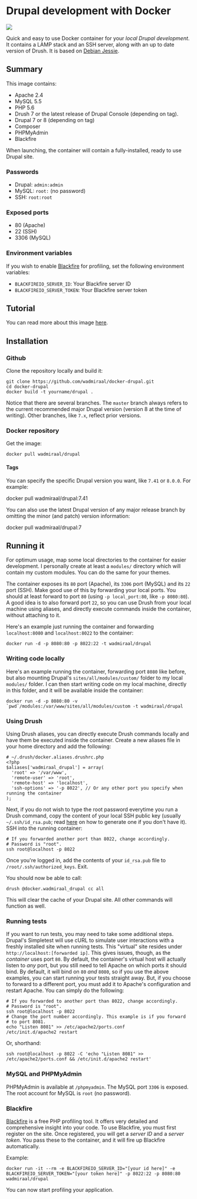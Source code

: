 Drupal development with Docker
==============================

[![](https://badge.imagelayers.io/wadmiraal/drupal.svg)](https://imagelayers.io/?images=wadmiraal/drupal:latest 'Get your own badge on imagelayers.io')

Quick and easy to use Docker container for your *local Drupal development*. It contains a LAMP stack and an SSH server, along with an up to date version of Drush. It is based on [Debian Jessie](https://wiki.debian.org/DebianJessie).

Summary
-------

This image contains:

* Apache 2.4
* MySQL 5.5
* PHP 5.6
* Drush 7 or the latest release of Drupal Console (depending on tag).
* Drupal 7 or 8 (depending on tag)
* Composer
* PHPMyAdmin
* Blackfire

When launching, the container will contain a fully-installed, ready to use Drupal site.

### Passwords

* Drupal: `admin:admin`
* MySQL: `root:` (no password)
* SSH: `root:root`

### Exposed ports

* 80 (Apache)
* 22 (SSH)
* 3306 (MySQL)

### Environment variables

If you wish to enable [Blackfire](https://blackfire.io) for profiling, set the following environment variables:

* `BLACKFIREIO_SERVER_ID`: Your Blackfire server ID
* `BLACKFIREIO_SERVER_TOKEN`: Your Blackfire server token

Tutorial
--------

You can read more about this image [here](http://wadmiraal.net/lore/2015/03/27/use-docker-to-kickstart-your-drupal-development/).

Installation
------------

### Github

Clone the repository locally and build it:

	git clone https://github.com/wadmiraal/docker-drupal.git
	cd docker-drupal
	docker build -t yourname/drupal .

Notice that there are several branches. The `master` branch always refers to the current recommended major Drupal version (version 8 at the time of writing). Other branches, like `7.x`, reflect prior versions.

### Docker repository

Get the image:

	docker pull wadmiraal/drupal

#### Tags

You can specify the specific Drupal version you want, like `7.41` or `8.0.0`. For example:

  docker pull wadmiraal/drupal:7.41

You can also use the latest Drupal version of any major release branch by omitting the minor (and patch) version information:

  docker pull wadmiraal/drupal:7

Running it
----------

For optimum usage, map some local directories to the container for easier development. I personally create at least a `modules/` directory which will contain my custom modules. You can do the same for your themes.

The container exposes its `80` port (Apache), its `3306` port (MySQL) and its `22` port (SSH). Make good use of this by forwarding your local ports. You should at least forward to port `80` (using `-p local_port:80`, like `-p 8080:80`). A good idea is to also forward port `22`, so you can use Drush from your local machine using aliases, and directly execute commands inside the container, without attaching to it.

Here's an example just running the container and forwarding `localhost:8080` and `localhost:8022` to the container:

	docker run -d -p 8080:80 -p 8022:22 -t wadmiraal/drupal

### Writing code locally

Here's an example running the container, forwarding port `8080` like before, but also mounting Drupal's `sites/all/modules/custom/` folder to my local `modules/` folder. I can then start writing code on my local machine, directly in this folder, and it will be available inside the container:

	docker run -d -p 8080:80 -v `pwd`/modules:/var/www/sites/all/modules/custom -t wadmiraal/drupal

### Using Drush

Using Drush aliases, you can directly execute Drush commands locally and have them be executed inside the container. Create a new aliases file in your home directory and add the following:

	# ~/.drush/docker.aliases.drushrc.php
	<?php
	$aliases['wadmiraal_drupal'] = array(
	  'root' => '/var/www',
	  'remote-user' => 'root',
	  'remote-host' => 'localhost',
	  'ssh-options' => '-p 8022', // Or any other port you specify when running the container
	);

Next, if you do not wish to type the root password everytime you run a Drush command, copy the content of your local SSH public key (usually `~/.ssh/id_rsa.pub`; read [here](https://help.github.com/articles/generating-ssh-keys/) on how to generate one if you don't have it). SSH into the running container:

	# If you forwarded another port than 8022, change accordingly.
	# Password is "root".
	ssh root@localhost -p 8022

Once you're logged in, add the contents of your `id_rsa.pub` file to `/root/.ssh/authorized_keys`. Exit.

You should now be able to call:

	drush @docker.wadmiraal_drupal cc all

This will clear the cache of your Drupal site. All other commands will function as well.

### Running tests

If you want to run tests, you may need to take some additional steps. Drupal's Simpletest will use cURL to simulate user interactions with a freshly installed site when running tests. This "virtual" site resides under `http://localhost:[forwarded ip]`. This gives issues, though, as the *container* uses port `80`. By default, the container's virtual host will actually listen to *any* port, but you still need to tell Apache on which ports it should bind. By default, it will bind on `80` *and* `8080`, so if you use the above examples, you can start running your tests straight away. But, if you choose to forward to a different port, you must add it to Apache's configuration and restart Apache. You can simply do the following:

	# If you forwarded to another port than 8022, change accordingly.
	# Password is "root".
	ssh root@localhost -p 8022
	# Change the port number accordingly. This example is if you forward
	# to port 8081.
	echo "Listen 8081" >> /etc/apache2/ports.conf
	/etc/init.d/apache2 restart

Or, shorthand:

	ssh root@localhost -p 8022 -C 'echo "Listen 8081" >> /etc/apache2/ports.conf && /etc/init.d/apache2 restart'

### MySQL and PHPMyAdmin

PHPMyAdmin is available at `/phpmyadmin`. The MySQL port `3306` is exposed. The root account for MySQL is `root` (no password).

### Blackfire

[Blackfire](https://blackfire.io) is a free PHP profiling tool. It offers very detailed and comprehensive insight into your code. To use Blackfire, you must first register on the site. Once registered, you will get a *server ID* and a *server token*. You pass these to the container, and it will fire up Blackfire automatically.

Example:

	docker run -it --rm -e BLACKFIREIO_SERVER_ID="[your id here]" -e BLACKFIREIO_SERVER_TOKEN="[your token here]" -p 8022:22 -p 8080:80 wadmiraal/drupal

You can now start profiling your application.
